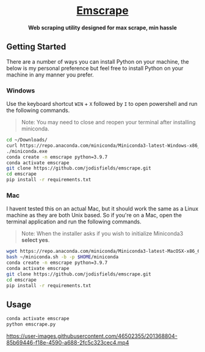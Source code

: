 <h1 align="center"><u>Emscrape</u></h1>

<p align ="center"><b>Web scraping utility designed for max scrape, min hassle</b></p>

## Getting Started

There are a number of ways you can install Python on your machine, the below is my personal preference but feel free to install Python on your machine in any manner you prefer.

### Windows

Use the keyboard shortcut `WIN` + `X` followed by `I` to open powershell and run the following commands.

> Note: You may need to close and reopen your terminal after installing miniconda.

```sh
cd ~/Downloads/
curl https://repo.anaconda.com/miniconda/Miniconda3-latest-Windows-x86_64.exe --output miniconda.exe
./miniconda.exe
conda create -n emscrape python=3.9.7
conda activate emscrape
git clone https://github.com/jodisfields/emscrape.git
cd emscrape
pip install -r requirements.txt
```

### Mac

I havent tested this on an actual Mac, but it should work the same as a Linux machine as they are both Unix based. So if you're on a Mac, open the terminal application and run the following commands.

> Note: When the installer asks if you wish to initialize Miniconda3 **select yes**.

```sh
wget https://repo.anaconda.com/miniconda/Miniconda3-latest-MacOSX-x86_64.sh -O ~/miniconda.sh
bash ~/miniconda.sh -b -p $HOME/miniconda
conda create -n emscrape python=3.9.7
conda activate emscrape
git clone https://github.com/jodisfields/emscrape.git
cd emscrape
pip install -r requirements.txt
```

## Usage

```sh
conda activate emscrape
python emscrape.py
```

https://user-images.githubusercontent.com/46502355/201368804-85b69446-f18e-4590-a688-2fc5c323cec4.mp4
